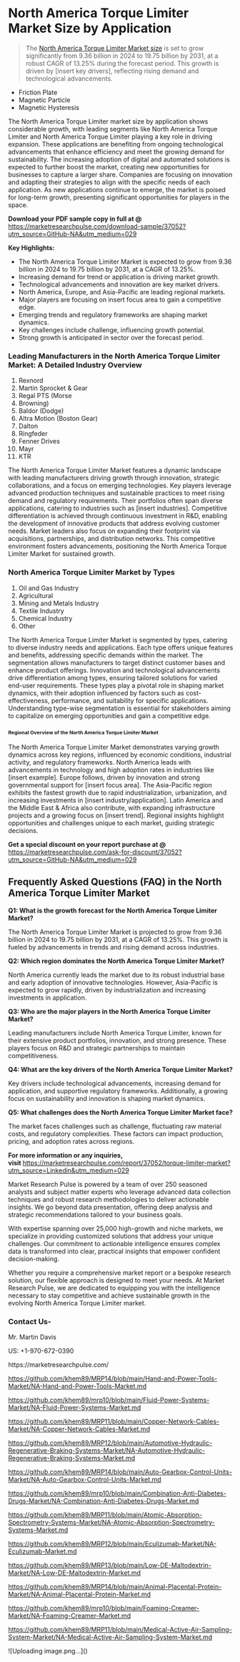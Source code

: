 <h1>North America Torque Limiter Market&nbsp;Size by Application</h1><blockquote><p>The <a href="https://marketresearchpulse.com/download-sample/37052?utm_source=GitHub-NA&amp;utm_medium=029">North America Torque Limiter Market size</a> is set to grow significantly from 9.36 billion in 2024 to 19.75 billion by 2031, at a robust CAGR of 13.25% during the forecast period. This growth is driven by [insert key drivers], reflecting rising demand and technological advancements.</p></blockquote><ul><li>Friction Plate <li> Magnetic Particle <li> Magnetic Hysteresis</li></ul><p>The North America Torque Limiter market size by application shows considerable growth, with leading segments like North America Torque Limiter and North America Torque Limiter playing a key role in driving expansion. These applications are benefiting from ongoing technological advancements that enhance efficiency and meet the growing demand for sustainability. The increasing adoption of digital and automated solutions is expected to further boost the market, creating new opportunities for businesses to capture a larger share. Companies are focusing on innovation and adapting their strategies to align with the specific needs of each application. As new applications continue to emerge, the market is poised for long-term growth, presenting significant opportunities for players in the space.</p><p><strong>Download your PDF sample copy in full at @ </strong><a href="https://marketresearchpulse.com/download-sample/37052?utm_source=GitHub-NA&amp;utm_medium=029">https://marketresearchpulse.com/download-sample/37052?utm_source=GitHub-NA&amp;utm_medium=029</a></p><p><strong>Key Highlights: </strong></p><ul><li>The North America Torque Limiter Market is expected to grow from 9.36 billion in 2024 to 19.75 billion by 2031, at a CAGR of 13.25%.</li><li>Increasing demand for trend or application is driving market growth.</li><li>Technological advancements and innovation are key market drivers.</li><li>North America, Europe, and Asia-Pacific are leading regional markets.</li><li>Major players are focusing on insert focus area to gain a competitive edge.</li><li>Emerging trends and regulatory frameworks are shaping market dynamics.</li><li>Key challenges include challenge, influencing growth potential.</li><li>Strong growth is anticipated in sector over the forecast period.</li></ul><h3>Leading Manufacturers in the North America Torque Limiter Market: A Detailed Industry Overview</h3><ol><li>Rexnord</li><li>Martin Sprocket & Gear</li><li>Regal PTS (Morse</li><li>Browning)</li><li>Baldor (Dodge)</li><li>Altra Motion (Boston Gear)</li><li>Dalton</li><li>Ringfeder</li><li>Fenner Drives</li><li>Mayr</li><li>KTR</li></ol><div class="flex max-w-full flex-col flex-grow"><div class="min-h-8 text-message flex w-full flex-col items-end gap-2 whitespace-normal break-words [.text-message+&amp;]:mt-5" dir="auto" data-message-author-role="assistant" data-message-id="fd8432e4-4910-450d-b182-61b7bfb0a01f" data-message-model-slug="gpt-4o"><div class="flex w-full flex-col gap-1 empty:hidden first:pt-[3px]"><div class="markdown prose w-full break-words dark:prose-invert light"><p>The North America Torque Limiter Market features a dynamic landscape with leading manufacturers driving growth through innovation, strategic collaborations, and a focus on emerging technologies. Key players leverage advanced production techniques and sustainable practices to meet rising demand and regulatory requirements. Their portfolios often span diverse applications, catering to industries such as [insert industries]. Competitive differentiation is achieved through continuous investment in R&amp;D, enabling the development of innovative products that address evolving customer needs. Market leaders also focus on expanding their footprint via acquisitions, partnerships, and distribution networks. This competitive environment fosters advancements, positioning the North America Torque Limiter Market for sustained growth.</p></div></div></div></div><h3>North America Torque Limiter Market by Types</h3><ol><li>Oil and Gas Industry <li> Agricultural <li> Mining and Metals Industry <li> Textile Industry <li> Chemical Industry <li> Other</li></ol><div class="flex max-w-full flex-col flex-grow"><div class="min-h-8 text-message flex w-full flex-col items-end gap-2 whitespace-normal break-words [.text-message+&amp;]:mt-5" dir="auto" data-message-author-role="assistant" data-message-id="084470be-0bb7-4664-bddf-5156b4f41249" data-message-model-slug="gpt-4o-mini"><div class="flex w-full flex-col gap-1 empty:hidden first:pt-[3px]"><div class="markdown prose w-full break-words dark:prose-invert light"><p>The North America Torque Limiter Market is segmented by types, catering to diverse industry needs and applications. Each type offers unique features and benefits, addressing specific demands within the market. The segmentation allows manufacturers to target distinct customer bases and enhance product offerings. Innovation and technological advancements drive differentiation among types, ensuring tailored solutions for varied end-user requirements. These types play a pivotal role in shaping market dynamics, with their adoption influenced by factors such as cost-effectiveness, performance, and suitability for specific applications. Understanding type-wise segmentation is essential for stakeholders aiming to capitalize on emerging opportunities and gain a competitive edge.</p></div></div></div></div><h3><span style="font-size: 11px;">Regional Overview of the North America Torque Limiter Market</span></h3><div class="flex max-w-full flex-col flex-grow"><div class="min-h-8 text-message flex w-full flex-col items-end gap-2 whitespace-normal break-words [.text-message+&amp;]:mt-5" dir="auto" data-message-author-role="assistant" data-message-id="e9038762-ce64-4e30-91c9-9bd413514231" data-message-model-slug="gpt-4o-mini"><div class="flex w-full flex-col gap-1 empty:hidden first:pt-[3px]"><div class="markdown prose w-full break-words dark:prose-invert light"><p>The North America Torque Limiter Market demonstrates varying growth dynamics across key regions, influenced by economic conditions, industrial activity, and regulatory frameworks. North America leads with advancements in technology and high adoption rates in industries like [insert example]. Europe follows, driven by innovation and strong governmental support for [insert focus area]. The Asia-Pacific region exhibits the fastest growth due to rapid industrialization, urbanization, and increasing investments in [insert industry/application]. Latin America and the Middle East &amp; Africa also contribute, with expanding infrastructure projects and a growing focus on [insert trend]. Regional insights highlight opportunities and challenges unique to each market, guiding strategic decisions.</p></div></div></div></div><p><strong>Get a special discount on your report purchase at @ </strong><a href="https://marketresearchpulse.com/ask-for-discount/37052?utm_source=GitHub-NA&amp;utm_medium=029">https://marketresearchpulse.com/ask-for-discount/37052?utm_source=GitHub-NA&amp;utm_medium=029</a></p><h2>Frequently Asked Questions (FAQ) in the North America Torque Limiter Market</h2><p><strong>Q1: What is the growth forecast for the North America Torque Limiter Market?</strong></p><p>The North America Torque Limiter Market is projected to grow from 9.36 billion in 2024 to 19.75 billion by 2031, at a CAGR of 13.25%. This growth is fueled by advancements in trends and rising demand across industries.</p><p><strong>Q2: Which region dominates the North America Torque Limiter Market?</strong></p><p>North America currently leads the market due to its robust industrial base and early adoption of innovative technologies. However, Asia-Pacific is expected to grow rapidly, driven by industrialization and increasing investments in application.</p><p><strong>Q3: Who are the major players in the North America Torque Limiter Market?</strong></p><p>Leading manufacturers include North America Torque Limiter, known for their extensive product portfolios, innovation, and strong presence. These players focus on R&amp;D and strategic partnerships to maintain competitiveness.</p><p><strong>Q4: What are the key drivers of the North America Torque Limiter Market?</strong></p><p>Key drivers include technological advancements, increasing demand for application, and supportive regulatory frameworks. Additionally, a growing focus on sustainability and innovation is shaping market dynamics.</p><p><strong>Q5: What challenges does the North America Torque Limiter Market face?</strong></p><p>The market faces challenges such as challenge, fluctuating raw material costs, and regulatory complexities. These factors can impact production, pricing, and adoption rates across regions.</p><p><strong>For more information or any inquiries, visit&nbsp;</strong><a href="https://marketresearchpulse.com/report/37052/torque-limiter-market?utm_source=Linkedin&utm_medium=029">https://marketresearchpulse.com/report/37052/torque-limiter-market?utm_source=Linkedin&utm_medium=029</a></p><p>Market Research Pulse is powered by a team of over 250 seasoned analysts and subject matter experts who leverage advanced data collection techniques and robust research methodologies to deliver actionable insights. We go beyond data presentation, offering deep analysis and strategic recommendations tailored to your business goals.</p><p>With expertise spanning over 25,000 high-growth and niche markets, we specialize in providing customized solutions that address your unique challenges. Our commitment to actionable intelligence ensures complex data is transformed into clear, practical insights that empower confident decision-making.</p><p>Whether you require a comprehensive market report or a bespoke research solution, our flexible approach is designed to meet your needs. At Market Research Pulse, we are dedicated to equipping you with the intelligence necessary to stay competitive and achieve sustainable growth in the evolving North America Torque Limiter market.</p><h3><strong>Contact Us-</strong></h3><p>Mr. Martin Davis</p><p>US: +1-970-672-0390</p><p>https://marketresearchpulse.com/</p><p><a href="https://github.com/khem89/MRP14/blob/main/Hand-and-Power-Tools-Market/NA-Hand-and-Power-Tools-Market.md">https://github.com/khem89/MRP14/blob/main/Hand-and-Power-Tools-Market/NA-Hand-and-Power-Tools-Market.md</a></p><p><a href="https://github.com/khem89/mrp10/blob/main/Fluid-Power-Systems-Market/NA-Fluid-Power-Systems-Market.md">https://github.com/khem89/mrp10/blob/main/Fluid-Power-Systems-Market/NA-Fluid-Power-Systems-Market.md</a></p><p><a href="https://github.com/khem89/MRP11/blob/main/Copper-Network-Cables-Market/NA-Copper-Network-Cables-Market.md">https://github.com/khem89/MRP11/blob/main/Copper-Network-Cables-Market/NA-Copper-Network-Cables-Market.md</a></p><p><a href="https://github.com/khem89/MRP12/blob/main/Automotive-Hydraulic-Regenerative-Braking-Systems-Market/NA-Automotive-Hydraulic-Regenerative-Braking-Systems-Market.md">https://github.com/khem89/MRP12/blob/main/Automotive-Hydraulic-Regenerative-Braking-Systems-Market/NA-Automotive-Hydraulic-Regenerative-Braking-Systems-Market.md</a></p><p><a href="https://github.com/khem89/MRP14/blob/main/Auto-Gearbox-Control-Units-Market/NA-Auto-Gearbox-Control-Units-Market.md">https://github.com/khem89/MRP14/blob/main/Auto-Gearbox-Control-Units-Market/NA-Auto-Gearbox-Control-Units-Market.md</a></p><p><a href="https://github.com/khem89/mrp10/blob/main/Combination-Anti-Diabetes-Drugs-Market/NA-Combination-Anti-Diabetes-Drugs-Market.md">https://github.com/khem89/mrp10/blob/main/Combination-Anti-Diabetes-Drugs-Market/NA-Combination-Anti-Diabetes-Drugs-Market.md</a></p><p><a href="https://github.com/khem89/MRP11/blob/main/Atomic-Absorption-Spectrometry-Systems-Market/NA-Atomic-Absorption-Spectrometry-Systems-Market.md">https://github.com/khem89/MRP11/blob/main/Atomic-Absorption-Spectrometry-Systems-Market/NA-Atomic-Absorption-Spectrometry-Systems-Market.md</a></p><p><a href="https://github.com/khem89/MRP12/blob/main/Eculizumab-Market/NA-Eculizumab-Market.md">https://github.com/khem89/MRP12/blob/main/Eculizumab-Market/NA-Eculizumab-Market.md</a></p><p><a href="https://github.com/khem89/MRP13/blob/main/Low-DE-Maltodextrin-Market/NA-Low-DE-Maltodextrin-Market.md">https://github.com/khem89/MRP13/blob/main/Low-DE-Maltodextrin-Market/NA-Low-DE-Maltodextrin-Market.md</a></p><p><a href="https://github.com/khem89/MRP14/blob/main/Animal-Placental-Protein-Market/NA-Animal-Placental-Protein-Market.md">https://github.com/khem89/MRP14/blob/main/Animal-Placental-Protein-Market/NA-Animal-Placental-Protein-Market.md</a></p><p><a href="https://github.com/khem89/mrp10/blob/main/Foaming-Creamer-Market/NA-Foaming-Creamer-Market.md">https://github.com/khem89/mrp10/blob/main/Foaming-Creamer-Market/NA-Foaming-Creamer-Market.md</a></p><p><a href="https://github.com/khem89/MRP11/blob/main/Medical-Active-Air-Sampling-System-Market/NA-Medical-Active-Air-Sampling-System-Market.md">https://github.com/khem89/MRP11/blob/main/Medical-Active-Air-Sampling-System-Market/NA-Medical-Active-Air-Sampling-System-Market.md</a></p>
![Uploading image.png…]()
